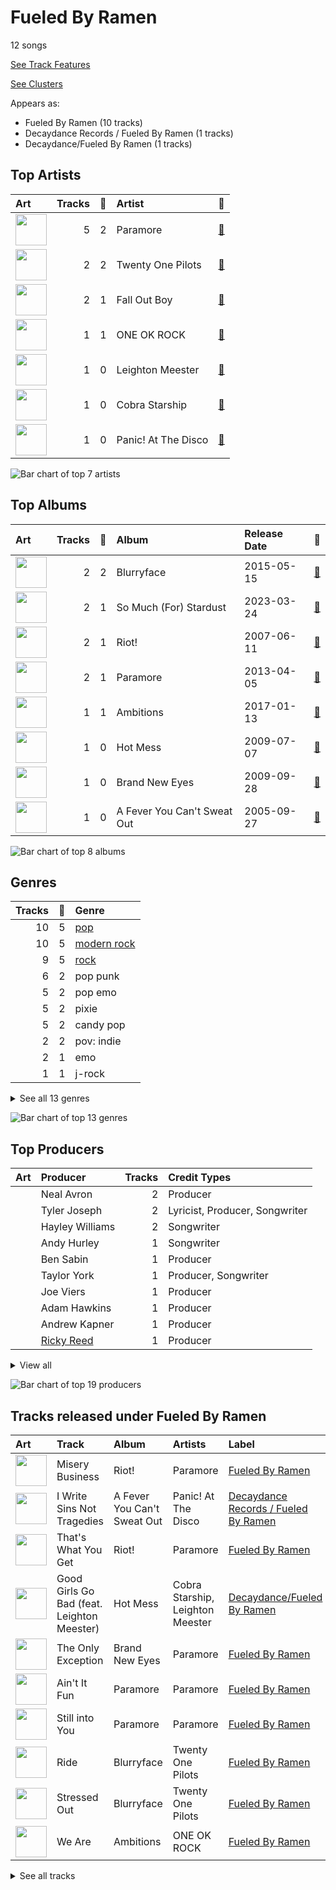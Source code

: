 # Fueled By Ramen

12 songs

[See Track Features](audio_features.md)

[See Clusters](clusters/overview.md)

Appears as:
- Fueled By Ramen (10 tracks)
- Decaydance Records / Fueled By Ramen (1 tracks)
- Decaydance/Fueled By Ramen (1 tracks)

## Top Artists

| Art | Tracks | 💚 | Artist | 🔗 |
|:---|---:|---:|:---|:---|
| <img src="https://i.scdn.co/image/ab6761610000e5ebb10c34546a4ca2d7faeb8865" alt="" width="50" /> | 5 | 2 | Paramore | [🔗](https://open.spotify.com/artist/74XFHRwlV6OrjEM0A2NCMF) |
| <img src="https://i.scdn.co/image/ab6761610000e5eb274df4dfcb960867eccedfb5" alt="" width="50" /> | 2 | 2 | Twenty One Pilots | [🔗](https://open.spotify.com/artist/3YQKmKGau1PzlVlkL1iodx) |
| <img src="https://i.scdn.co/image/ab6761610000e5eb362011ebe6064c38e97e9aac" alt="" width="50" /> | 2 | 1 | Fall Out Boy | [🔗](https://open.spotify.com/artist/4UXqAaa6dQYAk18Lv7PEgX) |
| <img src="https://i.scdn.co/image/ab6761610000e5eb8d23b8a8834a0057adf617f3" alt="" width="50" /> | 1 | 1 | ONE OK ROCK | [🔗](https://open.spotify.com/artist/7k73EtZwoPs516ZxE72KsO) |
| <img src="https://i.scdn.co/image/145b7b08e7f1de22d033e957c0888a5f9e0c99e6" alt="" width="50" /> | 1 | 0 | Leighton Meester | [🔗](https://open.spotify.com/artist/481VlDdXZAIRxnHyywNbXn) |
| <img src="https://i.scdn.co/image/ab6761610000e5ebc48ae32aff5303453105b2d3" alt="" width="50" /> | 1 | 0 | Cobra Starship | [🔗](https://open.spotify.com/artist/2aYJ5LAta2ScCdfLhKgZOY) |
| <img src="https://i.scdn.co/image/ab6761610000e5ebb256ae9a4b82bfff97776ae2" alt="" width="50" /> | 1 | 0 | Panic! At The Disco | [🔗](https://open.spotify.com/artist/20JZFwl6HVl6yg8a4H3ZqK) |

![Bar chart of top 7 artists](../../images/labels/fueled_by_ramen/artists.png)

## Top Albums

| Art | Tracks | 💚 | Album | Release Date | 🔗 |
|:---|---:|---:|:---|:---|:---|
| <img src="https://i.scdn.co/image/ab67616d0000b273352e5ec301a02278ffe53d14" alt="" width="50" /> | 2 | 2 | Blurryface | 2015-05-15 | [🔗](https://open.spotify.com/album/3cQO7jp5S9qLBoIVtbkSM1) |
| <img src="https://i.scdn.co/image/ab67616d0000b273fd0ad203a3d2a2343d889a95" alt="" width="50" /> | 2 | 1 | So Much (For) Stardust | 2023-03-24 | [🔗](https://open.spotify.com/album/5rHd8n9uWIpq9w0PP5ZcI3) |
| <img src="https://i.scdn.co/image/ab67616d0000b273bee754528c08d5ff6799a1eb" alt="" width="50" /> | 2 | 1 | Riot! | 2007-06-11 | [🔗](https://open.spotify.com/album/71rziY9eLo1tA2dBMxrwhc) |
| <img src="https://i.scdn.co/image/ab67616d0000b273532033d0d90736f661c13d35" alt="" width="50" /> | 2 | 1 | Paramore | 2013-04-05 | [🔗](https://open.spotify.com/album/4sgYpkIASM1jVlNC8Wp9oF) |
| <img src="https://i.scdn.co/image/ab67616d0000b2730f94f53a1c9c60d953ffd2f2" alt="" width="50" /> | 1 | 1 | Ambitions | 2017-01-13 | [🔗](https://open.spotify.com/album/0p1YL9nzIuKTonZH6Gq58i) |
| <img src="https://i.scdn.co/image/ab67616d0000b273c83d25c1b9d5f384c32d834a" alt="" width="50" /> | 1 | 0 | Hot Mess | 2009-07-07 | [🔗](https://open.spotify.com/album/41TUivD915ztiKgyu99H9T) |
| <img src="https://i.scdn.co/image/ab67616d0000b273e01d7d558032457b0e4883f6" alt="" width="50" /> | 1 | 0 | Brand New Eyes | 2009-09-28 | [🔗](https://open.spotify.com/album/27UqZoE1kV6sIV6uQcI28A) |
| <img src="https://i.scdn.co/image/ab67616d0000b2730a8881b0d247346c3c447bf3" alt="" width="50" /> | 1 | 0 | A Fever You Can't Sweat Out | 2005-09-27 | [🔗](https://open.spotify.com/album/2YeOhhJg3OWpN0F1VYPxtW) |

![Bar chart of top 8 albums](../../images/labels/fueled_by_ramen/albums.png)

## Genres

| Tracks | 💚 | Genre |
|---:|---:|:---|
| 10 | 5 | [pop](../../genres/pop/overview.md) |
| 10 | 5 | [modern rock](../../genres/modern_rock/overview.md) |
| 9 | 5 | [rock](../../genres/rock/overview.md) |
| 6 | 2 | pop punk |
| 5 | 2 | pop emo |
| 5 | 2 | pixie |
| 5 | 2 | candy pop |
| 2 | 2 | pov: indie |
| 2 | 1 | emo |
| 1 | 1 | j-rock |


<details>
<summary>See all 13 genres</summary>

| Tracks | 💚 | Genre |
|---:|---:|:---|
| 1 | 1 | j-pop |
| 1 | 0 | [post-teen pop](../../genres/post-teen_pop/overview.md) |
| 1 | 0 | neon pop punk |

</details>


![Bar chart of top 13 genres](../../images/labels/fueled_by_ramen/genres.png)

## Top Producers

| Art | Producer | Tracks | Credit Types |
|:---|:---|---:|:---|
| | Neal Avron | 2 | Producer |
| | Tyler Joseph | 2 | Lyricist, Producer, Songwriter |
| | Hayley Williams | 2 | Songwriter |
| | Andy Hurley | 1 | Songwriter |
| | Ben Sabin | 1 | Producer |
| | Taylor York | 1 | Producer, Songwriter |
| | Joe Viers | 1 | Producer |
| | Adam Hawkins | 1 | Producer |
| | Andrew Kapner | 1 | Producer |
| | [Ricky Reed](../../producers/ricky_reed/overview.md) | 1 | Producer |


<details>
<summary>View all</summary>

| Art | Producer | Tracks | Credit Types |
|:---|:---|---:|:---|
| | Joe Trohman | 1 | Songwriter |
| | Josh Farro | 1 | Songwriter |
| | Mike Elizondo | 1 | Producer |
| | Justin Meldal-Johnsen | 1 | Producer |
| | Patrick Stump | 1 | Songwriter |
| | David Bendeth | 1 | Producer |
| | Colin Brittain | 1 | Producer |
| | Pete Wentz | 1 | Songwriter |
| | Jonathan Gerring | 1 | Producer |

</details>


![Bar chart of top 19 producers](../../images/labels/fueled_by_ramen/producers.png)
## Tracks released under Fueled By Ramen

| Art | Track | Album | Artists | Label | Rank | 💚 | 🔗 |
|:---|:---|:---|:---|:---|---:|:---|:---|
| <img src="https://i.scdn.co/image/ab67616d0000b273bee754528c08d5ff6799a1eb" alt="" width="50" /> | Misery Business | Riot! | Paramore | [Fueled By Ramen](.) | 237 | 💚 | [🔗](https://open.spotify.com/track/6SpLc7EXZIPpy0sVko0aoU) |
| <img src="https://i.scdn.co/image/ab67616d0000b2730a8881b0d247346c3c447bf3" alt="" width="50" /> | I Write Sins Not Tragedies | A Fever You Can't Sweat Out | Panic! At The Disco | [Decaydance Records / Fueled By Ramen](.) | nan | | [🔗](https://open.spotify.com/track/4bPQs0PHn4xbipzdPfn6du) |
| <img src="https://i.scdn.co/image/ab67616d0000b273bee754528c08d5ff6799a1eb" alt="" width="50" /> | That's What You Get | Riot! | Paramore | [Fueled By Ramen](.) | nan | | [🔗](https://open.spotify.com/track/1JdKrFyoU05abww0Zv0ayQ) |
| <img src="https://i.scdn.co/image/ab67616d0000b273c83d25c1b9d5f384c32d834a" alt="" width="50" /> | Good Girls Go Bad (feat. Leighton Meester) | Hot Mess | Cobra Starship, Leighton Meester | [Decaydance/Fueled By Ramen](.) | nan | | [🔗](https://open.spotify.com/track/7kMfu3KUydmrFVGEAhjtyl) |
| <img src="https://i.scdn.co/image/ab67616d0000b273e01d7d558032457b0e4883f6" alt="" width="50" /> | The Only Exception | Brand New Eyes | Paramore | [Fueled By Ramen](.) | nan | | [🔗](https://open.spotify.com/track/7JIuqL4ZqkpfGKQhYlrirs) |
| <img src="https://i.scdn.co/image/ab67616d0000b273532033d0d90736f661c13d35" alt="" width="50" /> | Ain't It Fun | Paramore | Paramore | [Fueled By Ramen](.) | nan | 💚 | [🔗](https://open.spotify.com/track/1j8z4TTjJ1YOdoFEDwJTQa) |
| <img src="https://i.scdn.co/image/ab67616d0000b273532033d0d90736f661c13d35" alt="" width="50" /> | Still into You | Paramore | Paramore | [Fueled By Ramen](.) | nan | | [🔗](https://open.spotify.com/track/1yjY7rpaAQvKwpdUliHx0d) |
| <img src="https://i.scdn.co/image/ab67616d0000b273352e5ec301a02278ffe53d14" alt="" width="50" /> | Ride | Blurryface | Twenty One Pilots | [Fueled By Ramen](.) | nan | 💚 | [🔗](https://open.spotify.com/track/2Z8WuEywRWYTKe1NybPQEW) |
| <img src="https://i.scdn.co/image/ab67616d0000b273352e5ec301a02278ffe53d14" alt="" width="50" /> | Stressed Out | Blurryface | Twenty One Pilots | [Fueled By Ramen](.) | nan | 💚 | [🔗](https://open.spotify.com/track/3CRDbSIZ4r5MsZ0YwxuEkn) |
| <img src="https://i.scdn.co/image/ab67616d0000b2730f94f53a1c9c60d953ffd2f2" alt="" width="50" /> | We Are | Ambitions | ONE OK ROCK | [Fueled By Ramen](.) | nan | 💚 | [🔗](https://open.spotify.com/track/57sk9X1fPLXRfkw74XNrmK) |


<details>
<summary>See all tracks</summary>

| Art | Track | Album | Artists | Label | Rank | 💚 | 🔗 |
|:---|:---|:---|:---|:---|---:|:---|:---|
| <img src="https://i.scdn.co/image/ab67616d0000b273fd0ad203a3d2a2343d889a95" alt="" width="50" /> | Heartbreak Feels So Good | So Much (For) Stardust | Fall Out Boy | [Fueled By Ramen](.) | nan | 💚 | [🔗](https://open.spotify.com/track/2DIo5VoBB6X1GzgpGbmMIF) |
| <img src="https://i.scdn.co/image/ab67616d0000b273fd0ad203a3d2a2343d889a95" alt="" width="50" /> | We Didn’t Start The Fire (Bonus Track) | So Much (For) Stardust | Fall Out Boy | [Fueled By Ramen](.) | nan | | [🔗](https://open.spotify.com/track/22H7neCMj03ifZXlix1B6h) |

</details>

